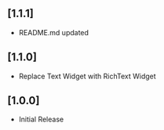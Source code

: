## [1.1.1]

- README.md updated

## [1.1.0]

- Replace Text Widget with RichText Widget

## [1.0.0]

- Initial Release
